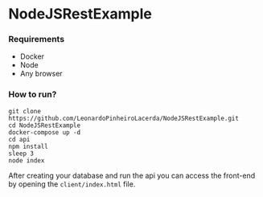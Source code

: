 # NodeJSRestExample

### Requirements

- Docker
- Node
- Any browser

### How to run?

~~~terminal
git clone https://github.com/LeonardoPinheiroLacerda/NodeJSRestExample.git
cd NodeJSRestExample
docker-compose up -d
cd api
npm install
sleep 3
node index
~~~

After creating your database and run the api you can access the front-end by opening the ``client/index.html`` file.